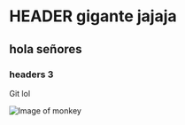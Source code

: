 # HEADER gigante jajaja

## hola señores

### headers 3

Git lol

![Image of monkey]([https://www.google.com/url?sa=i&url=https%3A%2F%2Fwww.theguardian.com%2Fworld%2F2023%2Fdec%2F09%2Fwild-true-stories-21-funniest-animal-photos&psig=AOvVaw2eKLBg14LNg1ScDBsEn1Ht&ust=1742314331021000&source=images&cd=vfe&opi=89978449&ved=0CBEQjRxqFwoTCMjUqejAkYwDFQAAAAAdAAAAABAE](https://i.guim.co.uk/img/media/02088fb2247b13df646907d47f552dc69a236bc7/0_93_3235_3304/master/3235.jpg?width=700&quality=85&auto=format&fit=max&s=68f6a70c31fdd9fbdafce53e7d9b752c))
